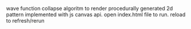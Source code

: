 wave function collapse algoritm to render procedurally generated 2d pattern implemented with js canvas api. open index.html file to run. reload to refresh/rerun
